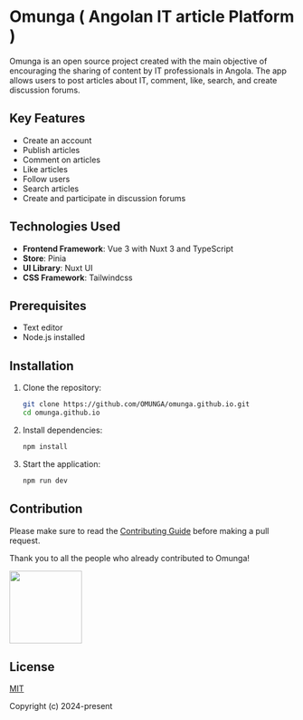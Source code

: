 # Omunga ( Angolan IT article Platform )

Omunga is an open source project created with the main objective of encouraging the sharing of content by IT professionals in Angola. The app allows users to post articles about IT, comment, like, search, and create discussion forums.

## Key Features

- Create an account
- Publish articles
- Comment on articles
- Like articles
- Follow users
- Search articles
- Create and participate in discussion forums

## Technologies Used

- **Frontend Framework**: Vue 3 with Nuxt 3 and TypeScript
- **Store**: Pinia
- **UI Library**: Nuxt UI
- **CSS Framework**: Tailwindcss

## Prerequisites

- Text editor
- Node.js installed

## Installation

1. Clone the repository:

   ```bash
   git clone https://github.com/OMUNGA/omunga.github.io.git
   cd omunga.github.io
   ```

2. Install dependencies:

   ```bash
   npm install
   ```

3. Start the application:
   ```bash
   npm run dev
   ```

## Contribution

Please make sure to read the [Contributing Guide](./CONTRIBUTING.md) before making a pull request.

Thank you to all the people who already contributed to Omunga!

<a href="https://github.com/OMUNGA/omunga.github.io/graphs/contributors">
<img src="https://contrib.rocks/image?repo=OMUNGA/omunga.github.io" width="128" height="128" />
</a>

## License

[MIT](https://opensource.org/license/MIT)

Copyright (c) 2024-present
